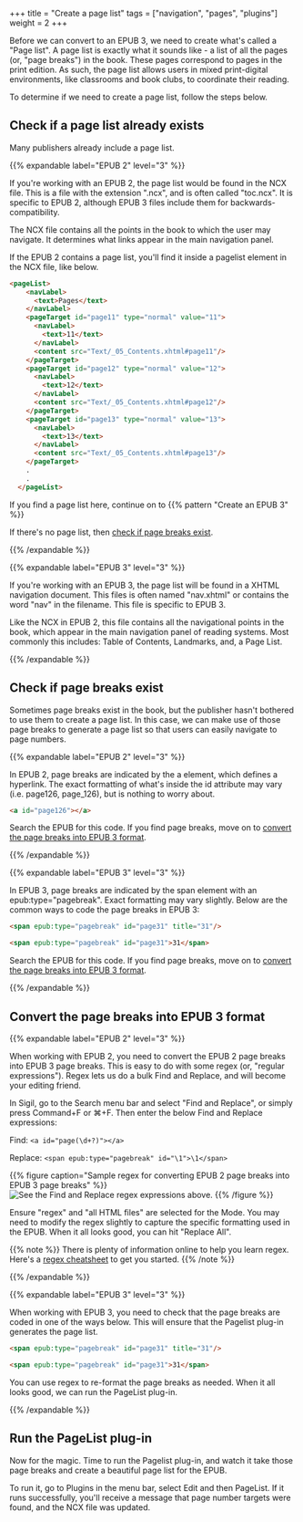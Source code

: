 +++
title = "Create a page list"
tags = ["navigation", "pages", "plugins"]
weight = 2
+++

Before we can convert to an EPUB 3, we need to create what's called a "Page list". A page list is exactly what it sounds like - a list of all the pages (or, "page breaks") in the book. These pages correspond to pages in the print edition.  As such, the page list allows users in mixed print-digital environments, like classrooms and book clubs, to coordinate their reading. 

To determine if we need to create a page list, follow the steps below.

## Check if a page list already exists

Many publishers already include a page list.

{{% expandable label="EPUB 2" level="3" %}}

If you're working with an EPUB 2, the page list would be found in the NCX file. This is a file with the extension ".ncx", and is often called "toc.ncx". It is specific to EPUB 2, although EPUB 3 files include them for backwards-compatibility.

The NCX file contains all the points in the book to which the user may navigate. It determines what links appear in the main navigation panel.

If the EPUB 2 contains a page list, you'll find it inside a pagelist element in the NCX file, like below.

```html
<pageList>
    <navLabel>
      <text>Pages</text>
    </navLabel>
    <pageTarget id="page11" type="normal" value="11">
      <navLabel>
        <text>11</text>
      </navLabel>
      <content src="Text/_05_Contents.xhtml#page11"/>
    </pageTarget>
    <pageTarget id="page12" type="normal" value="12">
      <navLabel>
        <text>12</text>
      </navLabel>
      <content src="Text/_05_Contents.xhtml#page12"/>
    </pageTarget>
    <pageTarget id="page13" type="normal" value="13">
      <navLabel>
        <text>13</text>
      </navLabel>
      <content src="Text/_05_Contents.xhtml#page13"/>
    </pageTarget>
    .
    .
  </pageList>
```
If you find a page list here, continue on to {{% pattern "Create an EPUB 3" %}}

If there's no page list, then [check if page breaks exist](#check-if-page-breaks-exist).

{{% /expandable %}}

{{% expandable label="EPUB 3" level="3" %}}

If you're working with an EPUB 3, the page list will be found in a XHTML navigation document. This files is often named "nav.xhtml" or contains the word "nav" in the filename. This file is specific to EPUB 3.

Like the NCX in EPUB 2, this file contains all the navigational points in the book, which appear in the main navigation panel of reading systems. Most commonly this includes: Table of Contents, Landmarks, and, a Page List.

{{% /expandable %}}

## Check if page breaks exist

Sometimes page breaks exist in the book, but the publisher hasn't bothered to use them to create a page list. In this case, we can make use of those page breaks to generate a page list so that users can easily navigate to page numbers.

{{% expandable label="EPUB 2" level="3" %}}

In EPUB 2, page breaks are indicated by the a element, which defines a hyperlink. The exact formatting of what's inside the id attribute may vary (i.e. page126, page_126), but is nothing to worry about.

```html
<a id="page126"></a>
```
Search the EPUB for this code. If you find page breaks, move on to [convert the page breaks into EPUB 3 format](#convert-the-page-breaks-into-EPUB-3-format). 

{{% /expandable %}}

{{% expandable label="EPUB 3" level="3" %}}

In EPUB 3, page breaks are indicated by the span element with an epub:type="pagebreak". Exact formatting may vary slightly. Below are the common ways to code the page breaks in EPUB 3:

```html
<span epub:type="pagebreak" id="page31" title="31"/>
```

```html
<span epub:type="pagebreak" id="page31">31</span>
```
Search the EPUB for this code. If you find page breaks, move on to [convert the page breaks into EPUB 3 format](#convert-the-page-breaks-into-EPUB-3-format). 

{{% /expandable %}}

## Convert the page breaks into EPUB 3 format

{{% expandable label="EPUB 2" level="3" %}}

When working with EPUB 2, you need to convert the EPUB 2 page breaks into EPUB 3 page breaks. This is easy to do with some regex (or, "regular expressions"). Regex lets us do a bulk Find and Replace, and will become your editing friend.

In Sigil, go to the Search menu bar and select "Find and Replace", or simply press Command+F or ⌘+F. Then enter the below Find and Replace expressions: 

Find: ```<a id="page(\d+?)"></a>```

Replace: ```<span epub:type="pagebreak" id="\1">\1</span>```

{{% figure caption="Sample regex for converting EPUB 2 page breaks into EPUB 3 page breaks" %}}
![See the Find and Replace regex expressions above.](/images/epub2-epub3-pages-regex.png)
{{% /figure %}}

Ensure "regex" and "all HTML files" are selected for the Mode. You may need to modify the regex slightly to capture the specific formatting used in the EPUB. When it all looks good, you can hit "Replace All".

{{% note %}}
There is plenty of information online to help you learn regex. Here's a [regex cheatsheet](http://www.rexegg.com/regex-quickstart.html#ref) to get you started.
{{% /note %}}

{{% /expandable %}}

{{% expandable label="EPUB 3" level="3" %}}

When working with EPUB 3, you need to check that the page breaks are coded in one of the ways below. This will ensure that the Pagelist plug-in generates the page list.

```html
<span epub:type="pagebreak" id="page31" title="31"/>
```

```html
<span epub:type="pagebreak" id="page31">31</span>
```
You can use regex to re-format the page breaks as needed. When it all looks good, we can run the PageList plug-in.

{{% /expandable %}}

## Run the PageList plug-in

Now for the magic. Time to run the Pagelist plug-in, and watch it take those page breaks and create a beautiful page list for the EPUB.

To run it, go to Plugins in the menu bar, select Edit and then PageList. If it runs successfully, you'll receive a message that page number targets were found, and the NCX file was updated.








